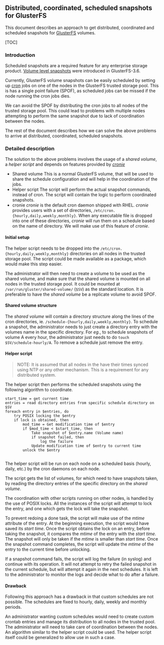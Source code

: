 ## Distributed, coordinated, scheduled snapshots for GlusterFS

This document describes an approach to get distributed, coordinated and scheduled snapshots for [GlusterFS][gluster-site] volumes.

[TOC]
### Introduction
Scheduled snapshots are a required feature for any enterprise storage product. [Volume level snapshots][volume-snaps] were introduced in GlusterFS-3.6.

Currently, GlusterFS volume snapshots can be easily scheduled by setting up [cron][cron-wiki] jobs on one of the nodes in the GlusterFS trusted storage pool. This is has a single point failure (SPOF), as scheduled jobs can be missed if the node running the cron jobs dies.

We can avoid the SPOF by distributing the cron jobs to all nodes of the trusted storage pool. This could lead to problems with multiple nodes attempting to perform the same snapshot due to lack of coordination between the nodes.

The rest of the document describes how we can solve the above problems to arrive at distributed, coordinated, scheduled snapshots.

### Detailed description
The solution to the above problems involves the usage of a *shared volume*, a *helper script* and depends on features provided by *[cronie][cronie]*

- Shared volume
  This is a normal GlusterFS volume, that will be used to share the schedule configuration and will help in the coordination of the jobs.
- Helper script
  The script will perform the actual snapshot commands, instead of cron. The script will contain the logic to perform coordinated snapshots.
- cronie
  *cronie* is the default cron daemon shipped with RHEL. *cronie* provides users with a set of directories, `/etc/cron.{hourly,daily,weekly,monthly}`. When any executable file is dropped into one of these directories, *cronie* will run them on a schedule based on the name of directory. We will make use of this feature of *cronie*.

#### Initial setup
The helper script needs to be dropped into the `/etc/cron.{hourly,daily,weekly,monthly}` directories on all nodes in the trusted storage pool. The script could be made available as a package, which would make this step easier.

The administrator will then need to create a volume to be used as the shared volume, and make sure that the shared volume is mounted on all nodes in the trusted storage pool. It could be mounted at `/var/run/gluster/shared-volume/` (`$SV`) as the standard location. It is preferable to have the *shared volume* be a replicate volume to avoid SPOF.

#### Shared volume structure
The *shared volume* will contain a directory structure along the lines of the cron directories, ie. `/schedule-{hourly,daily,weekly,monthly}`.
To schedule a snapshot, the administrator needs to just create a directory entry with the volumes name in the specific directory. For *eg.*, to schedule snapshots of volume A every hour, the administrator just needs to do `touch $SV/schedule-hourly/A`. To remove a schedule just remove the entry.

#### Helper script
> NOTE: It is assumed that all nodes in the have their times synced using NTP or any other mechanism. This is a requirement for any distributed system.

The helper script then performs the scheduled snapshots using the following algorithm to coordinate.

```Pseudocode
start_time = get current time
entries = read directory entries from specific schedule directory on $SV
foreach entry in $entries, do
	try POSIX locking the $entry
	if lock is obtained, then
		mod_time = Get modification time of $entry
		if $mod_time < $start_time, then
			Take snapshot of $entry.name (Volume name)
			if snapshot failed, then
				log the failure
			Update modification time of $entry to current time
		unlock the $entry
	
```

The helper script will be run on each node on a scheduled basis (hourly, daily, etc.) by the cron daemons on each node.

The script gets the list of volumes, for which need to have snapshots taken, by reading the directory entries of the specific directory on the *shared volume*.

The coordination with other scripts running on other nodes, is handled by the use of POSIX locks. All the instances of the script will attempt to lock the entry, and one which gets the lock will take the snapshot.

To prevent redoing a done task, the script will make use of the *mtime* attribute of the entry. At the beginning execution, the script would have saved its *start time*. Once the script obtains the lock on an entry, before taking the snapshot, it compares the *mtime* of the entry with the *start time*. The snapshot will only be taken if the *mtime* is smaller than *start time*. Once the snapshot command completes, the script will update the *mtime* of the entry to the current time before unlocking.

If a snapshot command fails, the script will log the failure (in syslog) and continue with its operation. It will not attempt to retry the failed snapshot in the current schedule, but will attempt it again in the next schedules. It is left to the administrator to monitor the logs and decide what to do after a failure.

#### Drawback
Following this approach has a drawback in that custom schedules are not possible. The schedules are fixed to hourly, daily, weekly and monthly periods.

An administrator wanting custom schedules would need to create custom crontab entries and manage its distribution to all nodes in the trusted pool. The administrator will need to take care of coordination between the nodes. An algorithm similar to the helper script could be used. The helper script itself could be generalized to allow use in such a case.


[gluster-site]: https://gluster.org
[cron-wiki]: https://en.wikipedia.org/wiki/Cron
[volume-snaps]: http://www.gluster.org/community/documentation/index.php/Features/Gluster_Volume_Snapshot
[cronie]: https://fedorahosted.org/cronie/

